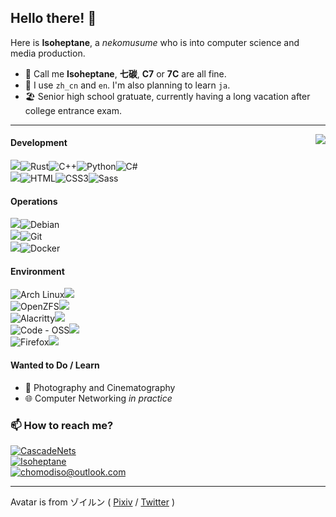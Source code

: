 ## Hello there! 🌠
Here is **Isoheptane**, a *nekomusume* who is into computer science and media production.

- 👋 Call me **Isoheptane**, **七碳**, **C7** or **7C** are all fine.
- 💬 I use `zh_cn` and `en`. I'm also planning to learn `ja`.
- 🏖️ Senior high school gratuate, currently having a long vacation after college entrance exam.

- - -

<img align="right" src="https://github-readme-stats.vercel.app/api/top-langs/?username=Isoheptane&layout=compact&bg_color=353b43&border_color=0000&title_color=fff&text_color=afbac4&border_radius=20"/>

#### Development
![](https://img.shields.io/badge/Languages:-242930?style=for-the-badge)![Rust](https://img.shields.io/badge/Rust-000000?style=for-the-badge&logo=rust&logoColor=white)![C++](https://img.shields.io/badge/C%2B%2B-00599C?style=for-the-badge&logo=c%2B%2B&logoColor=white)![Python](https://img.shields.io/badge/Python-FFD43B?style=for-the-badge&logo=python&logoColor=blue)![C#](https://img.shields.io/badge/C%23-239120?style=for-the-badge&logo=c-sharp&logoColor=white)  
![](https://img.shields.io/badge/Front_End:-242930?style=for-the-badge)![HTML](https://img.shields.io/badge/HTML5-E34F26?style=for-the-badge&logo=html5&logoColor=white)![CSS3](https://img.shields.io/badge/CSS3-1572B6?style=for-the-badge&logo=css3&logoColor=white)![Sass](https://img.shields.io/badge/Sass-CC6699?style=for-the-badge&logo=sass&logoColor=white)

#### Operations
![](https://img.shields.io/badge/Server_OS:-242930?style=for-the-badge&labelColor=white)![Debian](https://img.shields.io/badge/Debian-A81D33?style=for-the-badge&logo=debian&logoColor=white)  
![](https://img.shields.io/badge/Version_Control:-242930?style=for-the-badge&labelColor=white)![Git](https://img.shields.io/badge/GIT-E44C30?style=for-the-badge&logo=git&logoColor=white)  
![](https://img.shields.io/badge/Container:-242930?style=for-the-badge&labelColor=white)![Docker](https://img.shields.io/badge/Docker-2CA5E0?style=for-the-badge&logo=docker&logoColor=white)

#### Environment
![Arch Linux](https://img.shields.io/badge/Arch_Linux-1793D1?style=for-the-badge&logo=arch-linux&logoColor=white)![](https://img.shields.io/badge/Operating_System-242930?style=for-the-badge)  
![OpenZFS](https://img.shields.io/badge/OpenZFS-2A667F?style=for-the-badge&logo=openzfs&logoColor=white)![](https://img.shields.io/badge/File_System-242930?style=for-the-badge)  
![Alacritty](https://img.shields.io/badge/alacritty-F46D01?style=for-the-badge&logo=alacritty&logoColor=white)![](https://img.shields.io/badge/Terminal-242930?style=for-the-badge)  
![Code - OSS](https://img.shields.io/badge/Code%20--%20OSS-0078D4?style=for-the-badge&logo=visual%20studio%20code&logoColor=white)![](https://img.shields.io/badge/Editor-242930?style=for-the-badge)  
![Firefox](https://img.shields.io/badge/Firefox-FF7139?style=for-the-badge&logo=Firefox-Browser&logoColor=white)![](https://img.shields.io/badge/Browser-242930?style=for-the-badge)  

#### Wanted to Do / Learn
- 🎥 Photography and Cinematography
- 🌐 Computer Networking *in practice*

### 📫 How to reach me?
[![CascadeNets](https://img.shields.io/static/v1?label=Twitter&message=CascadeNets&color=1da1f2&style=flat-square&logo=twitter)](https://twitter.com/CascadeNets)  
[![Isoheptane](https://img.shields.io/static/v1?label=Telegram&message=Isoheptane&color=0088cc&style=flat-square&logo=telegram)](https://t.me/Isoheptane)  
[![chomodiso@outlook.com](https://img.shields.io/static/v1?label=e-mail&message=chomodiso@outlook.com&color=127cd6&style=flat-square&logo)](mailto://chomodiso@outlook.com)  

---

Avatar is from ゾイルン ( [Pixiv](https://www.pixiv.net/users/2882559) / [Twitter](https://twitter.com/Zoirun) )
